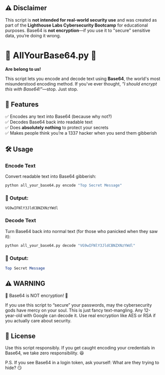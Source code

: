 ## ⚠️ Disclaimer  
This script is **not intended for real-world security use** and was created as part of the **Lighthouse Labs Cybersecurity Bootcamp** for educational purposes. Base64 is **not encryption**—if you use it to "secure" sensitive data, you’re doing it wrong.

# 🔐 AllYourBase64.py 🔐  
**Are belong to us!**  

This script lets you encode and decode text using **Base64**, the world's most misunderstood encoding method. If you've ever thought, *"I should encrypt this with Base64!"*—stop. Just stop.  

## 🚀 Features  
✅ Encodes any text into Base64 (because why not?)  
✅ Decodes Base64 back into readable text  
✅ Does **absolutely nothing** to protect your secrets  
✅ Makes people think you’re a 1337 hacker when you send them gibberish  

## 🛠️ Usage  

### Encode Text  
Convert readable text into Base64 gibberish:  
```bash
python all_your_base64.py encode "Top Secret Message"
```

### 🔎 Output:
```nginx
VG9wIFNlY3JldCBNZXNzYWdl
```

### Decode Text
Turn Base64 back into normal text (for those who panicked when they saw it):
```bash
python all_your_base64.py decode "VG9wIFNlY3JldCBNZXNzYWdl"
```

### 🔎 Output:
```mathematica
Top Secret Message
```

## ⚠️ WARNING
🚨 Base64 is NOT encryption! 🚨

If you use this script to “secure” your passwords, may the cybersecurity gods have mercy on your soul.
This is just fancy text-mangling. Any 12-year-old with Google can decode it.
Use real encryption like AES or RSA if you actually care about security.
## 📝 License
Use this script responsibly. If you get caught encoding your credentials in Base64, we take zero responsibility. 😆

P.S. If you see Base64 in a login token, ask yourself: What are they trying to hide? 😏
